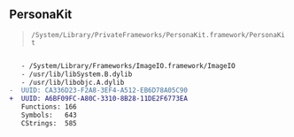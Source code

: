 ## PersonaKit

> `/System/Library/PrivateFrameworks/PersonaKit.framework/PersonaKit`

```diff

   - /System/Library/Frameworks/ImageIO.framework/ImageIO
   - /usr/lib/libSystem.B.dylib
   - /usr/lib/libobjc.A.dylib
-  UUID: CA336D23-F2A8-3EF4-A512-EB6D78A05C90
+  UUID: A6BF09FC-A80C-3310-8B28-11DE2F6773EA
   Functions: 166
   Symbols:   643
   CStrings:  585

```
